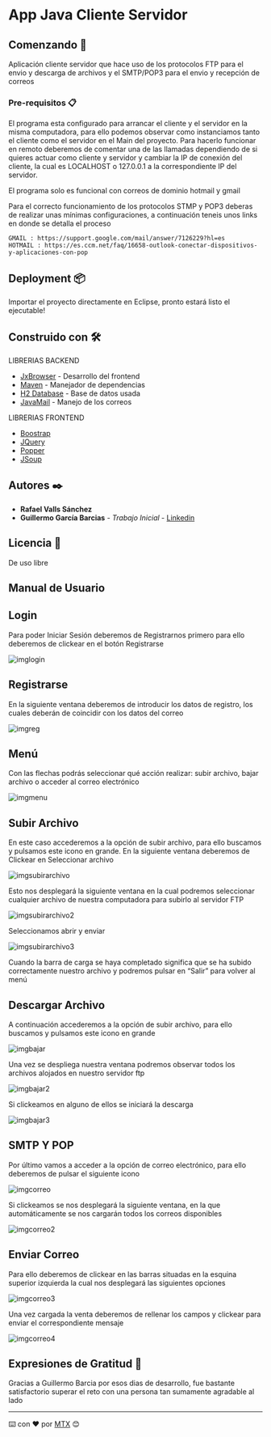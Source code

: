 # App Java Cliente Servidor

## Comenzando 🚀

Aplicación cliente servidor que hace uso de los protocolos FTP para el envio y descarga de archivos y el SMTP/POP3 para el envio y recepción de correos

### Pre-requisitos 📋

El programa esta configurado para arrancar el cliente y el servidor en la misma computadora, para ello podemos observar como instanciamos tanto el cliente como el servidor en el Main del proyecto. Para hacerlo funcionar en remoto deberemos de comentar una de las llamadas dependiendo de si quieres actuar como cliente y servidor y cambiar la IP de conexión del cliente, la cual es LOCALHOST o 127.0.0.1 a la correspondiente IP del servidor.

El programa solo es funcional con correos de dominio hotmail y gmail

Para el correcto funcionamiento de los protocolos STMP y POP3 deberas de realizar unas mínimas configuraciones, a continuación teneis unos links en donde se detalla el proceso

```
GMAIL : https://support.google.com/mail/answer/7126229?hl=es
HOTMAIL : https://es.ccm.net/faq/16658-outlook-conectar-dispositivos-y-aplicaciones-con-pop
```

## Deployment 📦

Importar el proyecto directamente en Eclipse, pronto estará listo el ejecutable!

## Construido con 🛠️

  LIBRERIAS BACKEND
* [JxBrowser](https://mvnrepository.com/artifact/jxbrowser/jxbrowser-win/) - Desarrollo del frontend
* [Maven](https://maven.apache.org/) - Manejador de dependencias
* [H2 Database](https://mvnrepository.com/artifact/com.h2database/h2/) - Base de datos usada
* [JavaMail](https://mvnrepository.com/artifact/javax.mail/mail) - Manejo de los correos 

 LIBRERIAS FRONTEND
* [Boostrap](https://mvnrepository.com/artifact/org.webjars/bootsrap)
* [JQuery](https://mvnrepository.com/artifact/org.webjars/jquery)
* [Popper](https://mvnrepository.com/artifact/org.webjars.bower/popper.js)
* [JSoup](https://mvnrepository.com/artifact/org.jsoup/jsoup)

## Autores ✒️

* **Rafael Valls Sánchez** 
* **Guillermo García Barcias** - *Trabajo Inicial* - [Linkedin](https://www.linkedin.com/in/guillermo-barcia-molina-311b3a167/)

## Licencia 📄

De uso libre

## Manual de Usuario

## Login

Para poder Iniciar Sesión deberemos de Registrarnos primero para ello deberemos de clickear en el botón Registrarse


![imglogin](https://user-images.githubusercontent.com/23072249/51788269-21e7a000-217c-11e9-93cb-5f11e91b3b82.png)


## Registrarse

En la siguiente ventana deberemos de introducir los datos de registro, los cuales deberán de coincidir con los datos del correo


![imgreg](https://user-images.githubusercontent.com/23072249/51787814-bb13b800-2176-11e9-9b41-c89466425bef.png)

## Menú

Con las flechas podrás seleccionar qué acción realizar: subir archivo, bajar archivo o acceder al correo electrónico


![imgmenu](https://user-images.githubusercontent.com/23072249/51787824-dd0d3a80-2176-11e9-83e1-5fafe60f8106.png)

## Subir Archivo

En este caso accederemos a la opción de subir archivo, para ello buscamos y pulsamos este icono en grande. En la siguiente ventana deberemos de Clickear en Seleccionar archivo


![imgsubirarchivo](https://user-images.githubusercontent.com/23072249/51787839-0201ad80-2177-11e9-91bc-2ebe957fb258.png)

Esto nos desplegará la siguiente ventana en la cual podremos seleccionar cualquier archivo de nuestra computadora para subirlo al servidor FTP


![imgsubirarchivo2](https://user-images.githubusercontent.com/23072249/51787855-1c3b8b80-2177-11e9-976d-1d737a4cc891.png)

Seleccionamos abrir y enviar


![imgsubirarchivo3](https://user-images.githubusercontent.com/23072249/51787866-2cec0180-2177-11e9-892d-91c248e26b04.png)

Cuando la barra de carga se haya completado significa que se ha subido correctamente nuestro archivo y podremos pulsar en “Salir” para volver al menú

## Descargar Archivo

A continuación accederemos a la opción de subir archivo, para ello buscamos y pulsamos este icono en grande


![imgbajar](https://user-images.githubusercontent.com/23072249/51787874-5573fb80-2177-11e9-88b6-26f9446cf714.png)

Una vez se despliega nuestra ventana podremos observar todos los archivos alojados en nuestro servidor ftp


![imgbajar2](https://user-images.githubusercontent.com/23072249/51787881-6886cb80-2177-11e9-8db8-09fca93f04fc.png)

Si clickeamos en alguno de ellos se iniciará la descarga


![imgbajar3](https://user-images.githubusercontent.com/23072249/51787891-7b010500-2177-11e9-971d-1203f8445b1a.png)

## SMTP Y POP

Por último vamos a acceder a la opción de correo electrónico, para ello deberemos de pulsar el siguiente icono


![imgcorreo](https://user-images.githubusercontent.com/23072249/51787897-8c4a1180-2177-11e9-8ec2-abd5a9551c32.png)

Si clickeamos se nos desplegará la siguiente ventana, en la que automáticamente se nos cargarán todos los correos disponibles


![imgcorreo2](https://user-images.githubusercontent.com/23072249/51787919-9f5ce180-2177-11e9-8022-2786e9142bf2.png)

## Enviar Correo

Para 	ello deberemos de clickear en las barras situadas en la esquina 	superior izquierda la cual nos desplegará las siguientes opciones


![imgcorreo3](https://user-images.githubusercontent.com/23072249/51787929-b7ccfc00-2177-11e9-9be9-df6380b427af.png)

Una vez cargada la venta deberemos de rellenar los campos y clickear para enviar el correspondiente mensaje


![imgcorreo4](https://user-images.githubusercontent.com/23072249/51787935-d3380700-2177-11e9-9a65-792ee0820d18.png)


## Expresiones de Gratitud 🎁

Gracias a Guillermo Barcia por esos dias de desarrollo, fue bastante satisfactorio superar el reto con una persona tan sumamente agradable al lado

---
⌨️ con ❤️ por [MTX](https://github.com/Methox) 😊
